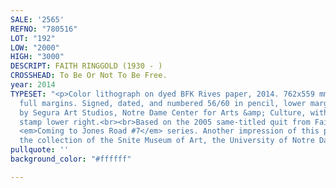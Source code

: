 ```yaml
---
SALE: '2565'
REFNO: "780516"
LOT: "192"
LOW: "2000"
HIGH: "3000"
DESCRIPT: FAITH RINGGOLD (1930 - )
CROSSHEAD: To Be Or Not To Be Free.
year: 2014
TYPESET: "<p>Color lithograph on dyed BFK Rives paper, 2014. 762x559 mm; 33¾x26½ inches,
  full margins. Signed, dated, and numbered 56/60 in pencil, lower margin. Printed
  by Segura Art Studios, Notre Dame Center for Arts &amp; Culture, with the blind
  stamp lower right.<br><br>Based on the 2005 same-titled quit from Faith Ringgold's
  <em>Coming to Jones Road #7</em> series. Another impression of this print is in
  the collection of the Snite Museum of Art, the University of Notre Dame.</p>"
pullquote: ''
background_color: "#ffffff"

---
```

